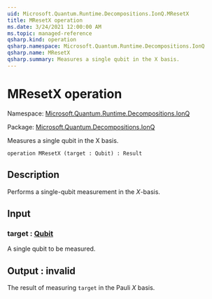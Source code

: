```yaml
---
uid: Microsoft.Quantum.Runtime.Decompositions.IonQ.MResetX
title: MResetX operation
ms.date: 3/24/2021 12:00:00 AM
ms.topic: managed-reference
qsharp.kind: operation
qsharp.namespace: Microsoft.Quantum.Runtime.Decompositions.IonQ
qsharp.name: MResetX
qsharp.summary: Measures a single qubit in the X basis.
---
```


# MResetX operation

Namespace: [Microsoft.Quantum.Runtime.Decompositions.IonQ](xref:Microsoft.Quantum.Runtime.Decompositions.IonQ)

Package: [Microsoft.Quantum.Decompositions.IonQ](https://nuget.org/packages/Microsoft.Quantum.Decompositions.IonQ)


Measures a single qubit in the X basis.

```qsharp
operation MResetX (target : Qubit) : Result
```


## Description

Performs a single-qubit measurement in the $X$-basis.

## Input

### target : [Qubit](xref:microsoft.quantum.lang-ref.qubit)

A single qubit to be measured.



## Output : __invalid<Result>__

The result of measuring `target` in the Pauli $X$ basis.